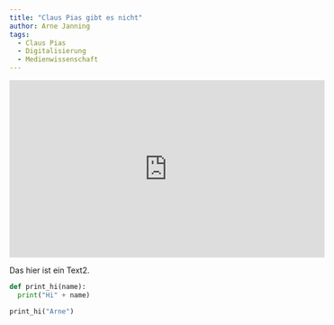 ```yaml
---
title: "Claus Pias gibt es nicht"
author: Arne Janning
tags:
  - Claus Pias
  - Digitalisierung
  - Medienwissenschaft
---
```


<iframe width="560" height="315" src="https://www.youtube.com/embed/UQH2N2c5lN8" frameborder="0" allow="accelerometer; autoplay; encrypted-media; gyroscope; picture-in-picture" allowfullscreen></iframe>

Das hier ist ein Text2.

```python
def print_hi(name):
  print("Hi" + name)

print_hi("Arne")
```

```

